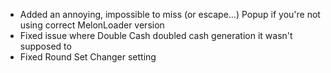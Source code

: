 - Added an annoying, impossible to miss (or escape...) Popup if you're not using correct MelonLoader version
- Fixed issue where Double Cash doubled cash generation it wasn't supposed to
- Fixed Round Set Changer setting